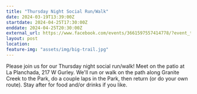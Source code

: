 ```yaml
---
title: "Thursday Night Social Run/Walk"
date: 2024-03-19T13:39:00Z
startdate: 2024-04-25T17:30:00Z
enddate: 2024-04-25T20:30:00Z
external_url: https://www.facebook.com/events/3661597557414778/?event_time_id=3661597620748105
layout: post
location: 
feature-img: "assets/img/big-trail.jpg"
---
```


Please join us for our Thursday night social run/walk! Meet on the patio at La Planchada, 217 W Gurley.  We'll run or walk on the path along Granite Creek to the Park, do a couple laps in the Park, then return (or do your own route).  Stay after for food and/or drinks if you like.<br>
  <br>
  
